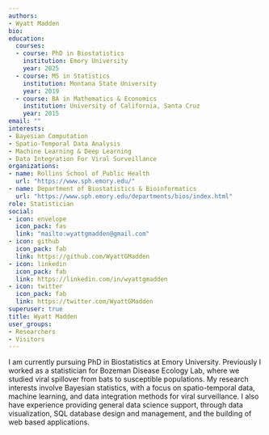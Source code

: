 ```yaml
---
authors:
- Wyatt Madden
bio:
education:
  courses:
  - course: PhD in Biostatistics
    institution: Emory University
    year: 2025
  - course: MS in Statistics
    institution: Montana State University
    year: 2019
  - course: BA in Mathematics & Economics
    institution: University of California, Santa Cruz
    year: 2015
email: ""
interests:
- Bayesian Computation
- Spatio-Temporal Data Analysis
- Machine Learning & Deep Learning
- Data Integration For Viral Surveillance 
organizations:
- name: Rollins School of Public Health
  url: "https://www.sph.emory.edu/"
- name: Department of Biostatistics & Bioinformatics
  url: "https://www.sph.emory.edu/departments/bios/index.html"
role: Statistician
social:
- icon: envelope
  icon_pack: fas
  link: "mailto:wyattgmadden@gmail.com"
- icon: github
  icon_pack: fab
  link: https://github.com/WyattGMadden
- icon: linkedin
  icon_pack: fab
  link: https://linkedin.com/in/wyattgmadden
- icon: twitter
  icon_pack: fab
  link: https://twitter.com/WyattGMadden
superuser: true
title: Wyatt Madden
user_groups:
- Researchers
- Visitors
---
```




I am currently pursuing PhD in Biostatistics at Emory University. Previously I worked as a statistician for Bozeman Disease Ecology Lab, where we studied viral spillover from bats to susceptible populations. My research interests involve Bayesian statistics, with a focus on spatio-temporal data, machine learning, and data integration methods for viral surveillance. I also have experience providing general data science support, through data visualization, SQL database design and management, and the building of web based applications. 

